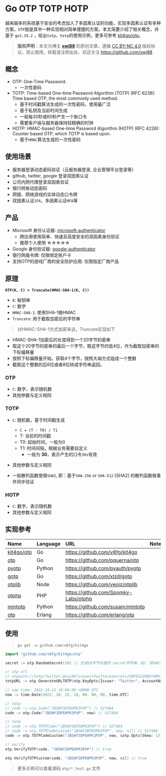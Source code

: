 # Go OTP TOTP HOTP


越来越多的系统基于安全的考虑加入了多因素认证的功能，实现多因素认证有多种方案，`OTP`就是其中一种实现相对简单便捷的方案。本文简要介绍了相关概念，并基于 `go1.19.2` ，给出`totp`、`hotp`的使用示例，更多可参考 [kit4go/otp](https://github.com/v8fg/kit4go)。

<!--more-->

>**版权声明**：本文为博主 **[xwi88](https://github.com/xwi88)** 的原创文章，遵循 [CC BY-NC 4.0](https://creativecommons.org/licenses/by-nc/4.0/) 版权协议，禁止商用，转载请注明出处，欢迎关注 <https://github.com/xwi88>

## 概念

- OTP: One-Time Password.
  - 一次性密码
- TOTP: Time-based One-time Password Algorithm (TOTP) (RFC 6238): Time based OTP, the most commonly used method.
  - 基于时间戳算法生成的一次性密码，使用最广泛
  - 基于私钥及当前时间生成
  - 一般每30秒或60秒产生一个新口令
  - 需要客户端与服务器保持较精确的时钟
- HOTP: HMAC-based One-time Password Algorithm (HOTP) (RFC 4226): Counter based OTP, which TOTP is based upon.
  - 基于`HMAC`算法生成的一次性密码

## 使用场景

- 服务器登录动态密码验证（云服务器登录, 企业管理平台登录等）
- github, twitter, google 登录双因素认证
- 公司内网代理登录双因素验证
- 银行转账动态密码
- 网银、网络游戏的实体动态口令牌
- 双因素认证`2FA`，多因素认证`MFA`等

## 产品

- Microsoft 身份认证器: [microsoft-authenticator](https://www.microsoft.com/zh-cn/security/mobile-authenticator-app)
  - 跨应用使用简单、快速且高度安全的双因素身份验证
  - 推荐个人使用 ☆☆☆☆☆
- Google 身份验证器: [google-authenticator](https://github.com/google/google-authenticator)
- 银行网盾令牌: 仅限绑定账户卡
- 支持OTP的游戏厂商的安全防护应用: 仅限指定厂商产品

## 原理

**`OTP(K, C) = Truncate(HMAC-SHA-1(K, C))`**

- `K`: 秘钥串
- `C`: 数字
- `HMAC-SHA-1`: 使用SHA-1做HMAC
- `Truncate`: 用于截取加密后的字符串

>对HMAC-SHA-1方式加密来说，Truncate实现如下

- HMAC-SHA-1加密后的长度得到一个20字节的密串
- 取这个20字节的密串的最后一个字节，取这字节的低4位，作为截取加密串的下标偏移量
- 按照下标偏移量开始，获取4个字节，按照大端方式组成一个整数
- 截取这个整数的后6位或者8位转成字符串返回。

### OTP

- `C`: 数字，表示随机数
- 其他参数与定义相同

### TOTP

- `C`: 随机数，基于时间戳生成
  - `C = (T - T0) / T1`
  - T:  当前的时间戳
  - T0: 起始时间，一般为0
  - T1: 时间间隔，根据业务需要自定义
    - 一般为 **30**，表示产生的口令`30s`有效

- 其他参数与定义相同
- 一般散列函数使用`SHA2`, 即：基于`SHA-256` or `SHA-512` [SHA2] 的散列函数做事件同步验证

### HOTP

- `C`: 数字，表示随机数
- 其他参数与定义相同

## 实现参考

|Name|Language|URL|Notes|
|:---|:---|:---|:---|
|[kit4go/otp](https://github.com/v8fg/kit4go)|Go|https://github.com/v8fg/kit4go||
|[otp](https://github.com/pquerna/otp)|Go|https://github.com/pquerna/otp||
|[pyotp](https://github.com/pyauth/pyotp)|Python|https://github.com/pyauth/pyotp||
|[gotp](https://github.com/xlzd/gotp)|Go|https://github.com/xlzd/gotp||
|[otplib](https://github.com/yeojz/otplib)|Node|https://github.com/yeojz/otplib||
|[otphp](https://github.com/Spomky-Labs/otphp)|PHP|https://github.com/Spomky-Labs/otphp||
|[mintotp](https://github.com/susam/mintotp)|Python|https://github.com/susam/mintotp||
|[otp](https://github.com/erlang/otp)|Erlang|https://github.com/erlang/otp||

## 使用

>`go get -u github.com/v8fg/kit4go`

```go
import "github.com/v8fg/kit4go/otp"

secret := otp.RandomSecret(10) // 生成10字节长度的 secret字符串，如: JBSWY3DPEHPK3PXP

// otp url
// otpauth://totp/Twitter:@xwi88?issuer=Twitter&secret=JJBFGV2ZGNCFARKIKBFTGUCYKA
totpURL := otp.GenerateURLTOTP(otp.KeyOpts{Issuer: "Twitter", AccountName: "@xwi88", Secret: []byte("JJBFGV2ZGNCFARKIKBFTGUCYKA")})

// now time: 2022-10-22 18:00:00 +0000 UTC
now := time.Date(2022, 10, 22, 18, 00, 00, 00, time.UTC)

// totp
// code := otp.Code("JBSWY3DPEHPK3PXP") // 527484 
code := otp.Code("JBSWY3DPEHPK3PXP", now) // 527484 

// totp
// code := otp.TOTPCode("JBSWY3DPEHPK3PXP") // 527484 
// code := otp.TOTPCodeCustom("JBSWY3DPEHPK3PXP", now, nil) // 527484 
code := otp.TOTPCodeCustom("JBSWY3DPEHPK3PXP", now, &otp.Opts{Skew: 1}) // 允许时间误差在 [Before(30s) ~ Present(30s) ~ After(30s)]

// verify
otp.VerifyTOTP(code, "JBSWY3DPEHPK3PXP") // true

otp.VerifyTOTPCustom(code, "JBSWY3DPEHPK3PXP", now, nil) // true

```

>更多示例可以查看源码 `otp/*_test.go` 文件

